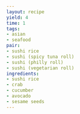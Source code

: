 ```yaml
---
layout: recipe
yield: 4
time: 1
tags:
- asian
- seafood
pair:
- sushi rice
- sushi (spicy tuna roll)
- sushi (philly roll)
- sushi (vegetarian roll)
ingredients:
- sushi rice
- crab
- cucumber
- avocado
- sesame seeds
---
```

